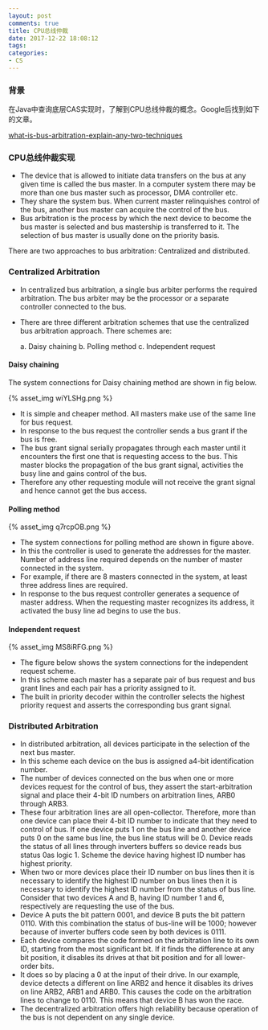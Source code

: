 ```yaml
---
layout: post
comments: true
title: CPU总线仲裁
date: 2017-12-22 18:08:12
tags:
categories:
- CS
---
```


### 背景

在Java中查询底层CAS实现时，了解到CPU总线仲裁的概念。Google后找到如下的文章。

[what-is-bus-arbitration-explain-any-two-techniques](http://www.ques10.com/p/8794/what-is-bus-arbitration-explain-any-two-techniques/)

<!-- more -->

### CPU总线仲裁实现

- The device that is allowed to initiate data transfers on the bus at any given time is called the bus master. In a computer system there may be more than one bus master such as processor, DMA controller etc.
- They share the system bus. When current master relinquishes control of the bus, another bus master can acquire the control of the bus.
- Bus arbitration is the process by which the next device to become the bus master is selected and bus mastership is transferred to it. The selection of bus master is usually done on the priority basis.

There are two approaches to bus arbitration: Centralized and distributed.

### Centralized Arbitration

- In centralized bus arbitration, a single bus arbiter performs the required arbitration. The bus arbiter may be the processor or a separate controller connected to the bus.
- There are three different arbitration schemes that use the centralized bus arbitration approach. There schemes are:

    a. Daisy chaining
    b. Polling method
    c. Independent request
    
#### Daisy chaining

The system connections for Daisy chaining method are shown in fig below.

{% asset_img wiYLSHg.png %}

- It is simple and cheaper method. All masters make use of the same line for bus request.
- In response to the bus request the controller sends a bus grant if the bus is free.
- The bus grant signal serially propagates through each master until it encounters the first one that is requesting access to the bus. This master blocks the propagation of the bus grant signal, activities the busy line and gains control of the bus.
- Therefore any other requesting module will not receive the grant signal and hence cannot get the bus access.

#### Polling method

{% asset_img q7rcpOB.png %}

- The system connections for polling method are shown in figure above.
- In this the controller is used to generate the addresses for the master. Number of address line required depends on the number of master connected in the system.
- For example, if there are 8 masters connected in the system, at least three address lines are required.
- In response to the bus request controller generates a sequence of master address. When the requesting master recognizes its address, it activated the busy line ad begins to use the bus.
  
####  Independent request

{% asset_img MS8iRFG.png %}  

- The figure below shows the system connections for the independent request scheme.
- In this scheme each master has a separate pair of bus request and bus grant lines and each pair has a priority assigned to it.
- The built in priority decoder within the controller selects the highest priority request and asserts the corresponding bus grant signal.

### Distributed Arbitration

- In distributed arbitration, all devices participate in the selection of the next bus master.
- In this scheme each device on the bus is assigned a4-bit identification number.
- The number of devices connected on the bus when one or more devices request for the control of bus, they assert the start-arbitration signal and place their 4-bit ID numbers on arbitration lines, ARB0 through ARB3.
- These four arbitration lines are all open-collector. Therefore, more than one device can place their 4-bit ID number to indicate that they need to control of bus. If one device puts 1 on the bus line and another device puts 0 on the same bus line, the bus line status will be 0. Device reads the status of all lines through inverters buffers so device reads bus status 0as logic 1. Scheme the device having highest ID number has highest priority.
- When two or more devices place their ID number on bus lines then it is necessary to identify the highest ID number on bus lines then it is necessary to identify the highest ID number from the status of bus line. Consider that two devices A and B, having ID number 1 and 6, respectively are requesting the use of the bus.
- Device A puts the bit pattern 0001, and device B puts the bit pattern 0110. With this combination the status of bus-line will be 1000; however because of inverter buffers code seen by both devices is 0111.
- Each device compares the code formed on the arbitration line to its own ID, starting from the most significant bit. If it finds the difference at any bit position, it disables its drives at that bit position and for all lower-order bits.
- It does so by placing a 0 at the input of their drive. In our example, device detects a different on line ARB2 and hence it disables its drives on line ARB2, ARB1 and ARB0. This causes the code on the arbitration lines to change to 0110. This means that device B has won the race.
- The decentralized arbitration offers high reliability because operation of the bus is not dependent on any single device.
    
    



